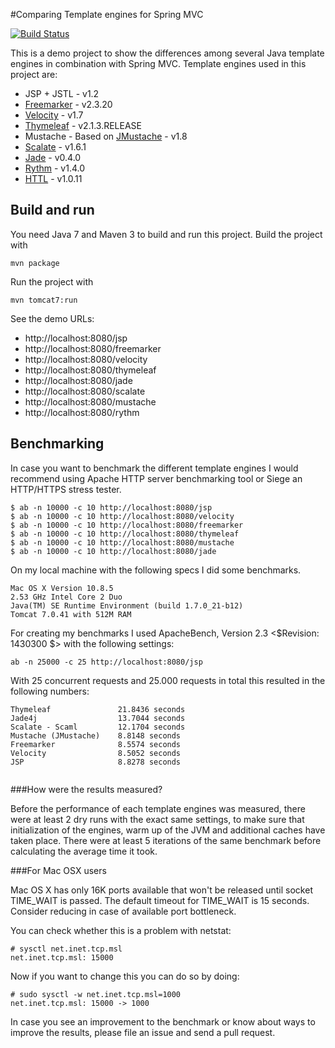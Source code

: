 #Comparing Template engines for Spring MVC

[![Build Status](https://travis-ci.org/jreijn/spring-comparing-template-engines.png?branch=master)](https://travis-ci.org/jreijn/spring-comparing-template-engines)

This is a demo project to show the differences among several Java template engines in combination with Spring MVC. Template engines used in this project are:

* JSP + JSTL - v1.2
* [Freemarker](http://www.freemarker.org) - v2.3.20
* [Velocity](http://velocity.apache.org) - v1.7
* [Thymeleaf](http://www.thymeleaf.org/) - v2.1.3.RELEASE
* Mustache - Based on [JMustache](https://github.com/samskivert/jmustache) - v1.8
* [Scalate](http://scalate.fusesource.org)  - v1.6.1
* [Jade](https://github.com/neuland/jade4j) - v0.4.0
* [Rythm](http://rythmengine.org/) - v1.4.0
* [HTTL](http://httl.github.io/en/) - v1.0.11


## Build and run
You need Java 7 and Maven 3 to build and run this project.
Build the project with
    
    mvn package

Run the project with

    mvn tomcat7:run

See the demo URLs:

  - http://localhost:8080/jsp
  - http://localhost:8080/freemarker
  - http://localhost:8080/velocity
  - http://localhost:8080/thymeleaf
  - http://localhost:8080/jade
  - http://localhost:8080/scalate
  - http://localhost:8080/mustache
  - http://localhost:8080/rythm
  
## Benchmarking

In case you want to benchmark the different template engines I would recommend using Apache HTTP server benchmarking tool or Siege an HTTP/HTTPS stress tester.

    $ ab -n 10000 -c 10 http://localhost:8080/jsp
    $ ab -n 10000 -c 10 http://localhost:8080/velocity
    $ ab -n 10000 -c 10 http://localhost:8080/freemarker
    $ ab -n 10000 -c 10 http://localhost:8080/thymeleaf
    $ ab -n 10000 -c 10 http://localhost:8080/mustache
    $ ab -n 10000 -c 10 http://localhost:8080/jade

On my local machine with the following specs I did some benchmarks.

```
Mac OS X Version 10.8.5
2.53 GHz Intel Core 2 Duo
Java(TM) SE Runtime Environment (build 1.7.0_21-b12)
Tomcat 7.0.41 with 512M RAM
```

For creating my benchmarks I used ApacheBench, Version 2.3 <$Revision: 1430300 $> with the following settings:

```
ab -n 25000 -c 25 http://localhost:8080/jsp
```
With 25 concurrent requests and 25.000 requests in total this resulted in the following numbers:

```
Thymeleaf				21.8436 seconds
Jade4j					13.7044 seconds
Scalate - Scaml			12.1704 seconds
Mustache (JMustache)	8.8148 seconds
Freemarker				8.5574 seconds
Velocity				8.5052 seconds
JSP						8.8278 seconds
						
```

###How were the results measured?

Before the performance of each template engines was measured, there were at least 2 dry runs with the exact same settings, to make sure that initialization of the engines, warm up of the JVM and additional caches have taken place. There were at least 5 iterations of the same benchmark before calculating the average time it took.

###For Mac OSX users

Mac OS X has only 16K ports available that won't be released until socket
TIME_WAIT is passed. The default timeout for TIME_WAIT is 15 seconds.
Consider reducing in case of available port bottleneck.

You can check whether this is a problem with netstat:

    # sysctl net.inet.tcp.msl
    net.inet.tcp.msl: 15000

Now if you want to change this you can do so by doing:

    # sudo sysctl -w net.inet.tcp.msl=1000
    net.inet.tcp.msl: 15000 -> 1000

In case you see an improvement to the benchmark or know about ways to improve the results, please file an issue and send a pull request.

